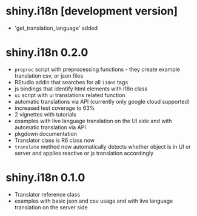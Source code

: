 # shiny.i18n [development version]

- 'get_translation_language' added

# shiny.i18n 0.2.0

- `preproc` script with preprocessing functions - they create example translation csv, or json files
- RStudio addin that searches for all `i18nt` tags
- js bindings that identify html elements with i18n class
- `ui` script with ui translations related function
- automatic translations via API (currently only google cloud supported)
- increased test coverage to 63%
- 2 vignettes with tutorials
- examples with live language translation on the UI side and with automatic translation via API
- pkgdown documentation
- Translator class is R6 class now
- `translate` method now automatically detects whether object is in UI or server and applies reactive or js translation accordingly

# shiny.i18n 0.1.0

- Translator reference class
- examples with basic json and csv usage and with live language translation on the server side
